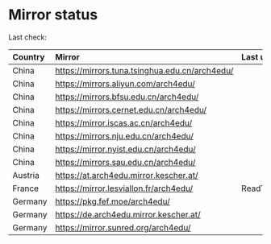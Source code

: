 <script src="./time.js"></script>
# Mirror status
Last check: <script type="text/javascript">localize(1719098290.8386872);</script>

|Country|Mirror|Last update|
|:------|:-----|:----------|
|China|https://mirrors.tuna.tsinghua.edu.cn/arch4edu/|<script type="text/javascript">localize(1719037999);</script>|
|China|https://mirrors.aliyun.com/arch4edu/|<script type="text/javascript">localize(1719081276);</script>|
|China|https://mirrors.bfsu.edu.cn/arch4edu/|<script type="text/javascript">localize(1719037999);</script>|
|China|https://mirrors.cernet.edu.cn/arch4edu/|<script type="text/javascript">localize(1719037999);</script>|
|China|https://mirror.iscas.ac.cn/arch4edu/|<script type="text/javascript">localize(1719037999);</script>|
|China|https://mirrors.nju.edu.cn/arch4edu/|<script type="text/javascript">localize(1718994814);</script>|
|China|https://mirror.nyist.edu.cn/arch4edu/|<script type="text/javascript">localize(1719037999);</script>|
|China|https://mirrors.sau.edu.cn/arch4edu/|<script type="text/javascript">localize(1719037999);</script>|
|Austria|https://at.arch4edu.mirror.kescher.at/|<script type="text/javascript">localize(1719081276);</script>|
|France|https://mirror.lesviallon.fr/arch4edu/|ReadTimeout|
|Germany|https://pkg.fef.moe/arch4edu/|<script type="text/javascript">localize(1719081276);</script>|
|Germany|https://de.arch4edu.mirror.kescher.at/|<script type="text/javascript">localize(1719081276);</script>|
|Germany|https://mirror.sunred.org/arch4edu/|<script type="text/javascript">localize(1719081276);</script>|

<script src="./tablefilter/tablefilter.js"></script>
<script src="./table.js"></script>